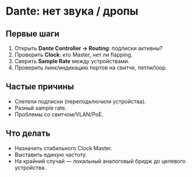 # Dante: нет звука / дропы

## Первые шаги
1) Открыть **Dante Controller → Routing**: подписки активны?  
2) Проверить **Clock**: кто Master, нет ли flapping.  
3) Сверить **Sample Rate** между устройствами.  
4) Проверить линк/индикацию портов на свитче, петли/loop.

## Частые причины
- Слетели подписки (переподключили устройства).  
- Разный sample rate.  
- Проблемы со свитчом/VLAN/PoE.

## Что делать
- Назначить стабильного Clock Master.  
- Выставить единую частоту.  
- На крайний случай — локальный аналоговый бридж до целевого устройства.
